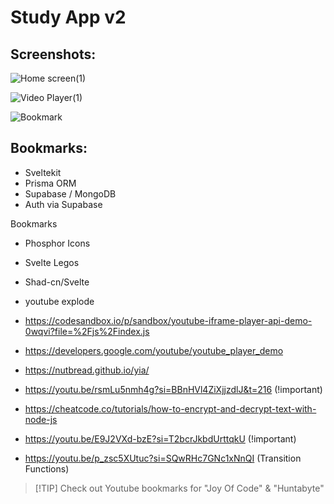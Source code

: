 # Study App v2

## Screenshots:

![Home screen(1)](https://github.com/MSM74588/YT-study-app-v2/assets/48552989/84371c21-d3b0-41e8-be07-c29ce154ef19)

![Video Player(1)](https://github.com/MSM74588/YT-study-app-v2/assets/48552989/8553102a-71ae-48cd-a973-320e3ef371e1)

![Bookmark](https://github.com/MSM74588/YT-study-app-v2/assets/48552989/4a12e002-3d1b-469e-a216-2b67eb6d4b34)



## Bookmarks:

- Sveltekit
- Prisma ORM
- Supabase / MongoDB
- Auth via Supabase

Bookmarks
- Phosphor Icons
- Svelte Legos
- Shad-cn/Svelte
- youtube explode
- https://codesandbox.io/p/sandbox/youtube-iframe-player-api-demo-0wqvi?file=%2Fjs%2Findex.js
- https://developers.google.com/youtube/youtube_player_demo
- https://nutbread.github.io/yia/

- https://youtu.be/rsmLu5nmh4g?si=BBnHVl4ZiXjjzdlJ&t=216 (!important)
- https://cheatcode.co/tutorials/how-to-encrypt-and-decrypt-text-with-node-js
- https://youtu.be/E9J2VXd-bzE?si=T2bcrJkbdUrttqkU (!important)
- https://youtu.be/p_zsc5XUtuc?si=SQwRHc7GNc1xNnQI (Transition Functions)
>  [!TIP]
> Check out Youtube bookmarks for "Joy Of Code" & "Huntabyte"
